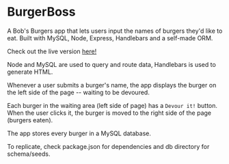 # BurgerBoss
A Bob's Burgers app that lets users input the names of burgers they'd like to eat. Built with MySQL, Node, Express, Handlebars and a self-made ORM.

Check out the live version [here!](<https://floating-castle-91357.herokuapp.com/>)

Node and MySQL are used to query and route data, Handlebars is used to generate HTML.

Whenever a user submits a burger's name, the app displays the burger on the left side of the page -- waiting to be devoured.

Each burger in the waiting area (left side of page) has a `Devour it!` button. When the user clicks it, the burger is moved to the right side of the page (burgers eaten).

The app stores every burger in a MySQL database.

To replicate, check package.json for dependencies and db directory for schema/seeds.
